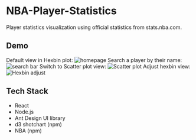 # NBA-Player-Statistics

Player statistics visualization using official statistics from stats.nba.com.
## Demo
Default view in Hexbin plot:
![homepage](https://i.ibb.co/1XqbkD3/Screen-Shot-2020-10-22-at-10-26-22-PM.png)
Search a player by their name:
![search bar](https://i.ibb.co/fnyDF2P/Screen-Shot-2020-10-22-at-10-26-38-PM.png)
Switch to Scatter plot view:
![Scatter plot](https://i.ibb.co/tPNHnvC/Screen-Shot-2020-10-22-at-10-26-48-PM.png)
Adjust hexbin view:
![Hexbin adjust](https://i.ibb.co/bJT2QXj/Screen-Shot-2020-10-22-at-10-26-58-PM.png)
## Tech Stack
- React
- Node.js
- Ant Design UI library
- d3 shotchart (npm)
- NBA (npm)
